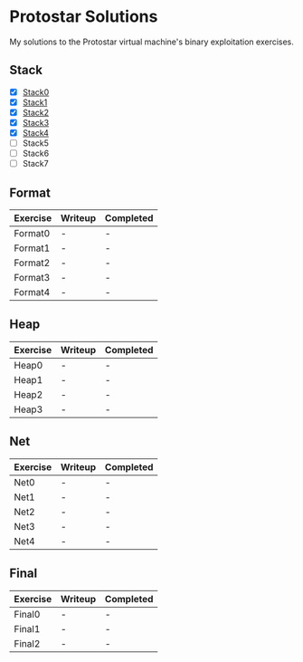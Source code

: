 # Protostar Solutions
My solutions to the Protostar virtual machine's binary exploitation
exercises.

## Stack
 - [X] [Stack0](stack/stack0.md)
 - [X] [Stack1](stack/stack1.md)
 - [X] [Stack2](stack/stack2.md)
 - [X] [Stack3](stack/stack3.md)
 - [X] [Stack4](stack/stack4.md)
 - [ ] Stack5
 - [ ] Stack6
 - [ ] Stack7

## Format
 Exercise | Writeup | Completed
----------|---------|-----------
 Format0  | -       | -
 Format1  | -       | -
 Format2  | -       | -
 Format3  | -       | -
 Format4  | -       | -

## Heap
 Exercise | Writeup | Completed
----------|---------|-----------
 Heap0    | -       | -
 Heap1    | -       | -
 Heap2    | -       | -
 Heap3    | -       | -

## Net
 Exercise | Writeup | Completed
----------|---------|-----------
 Net0     | -       | -
 Net1     | -       | -
 Net2     | -       | -
 Net3     | -       | -
 Net4     | -       | -

## Final
 Exercise | Writeup | Completed
----------|---------|-----------
 Final0   | -       | -
 Final1   | -       | -
 Final2   | -       | -
